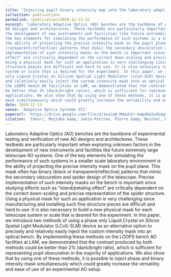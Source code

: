 ```yaml
---
title: "Injecting pupil binary intensity map into the laboratory adaptive optics bench using phase-only LCoS-SLM device"
collection: publications
permalink: /publication/2020-12-13-32
excerpt: 'Laboratory Adaptive Optics (AO) benches are the backbone of experimental testing and verification of new
AO designs and architectures. These testbeds are particularly important when exploring unknown factors in
the development of new instruments and facilities like future extremely large telescope AO systems. One of
the key elements for simulating the performance of such systems in a smaller scale laboratory environment is
the ability of projecting the precise intensity mask on the pupil plane. This mask often has binary (black or
transparent/reflective) patterns that mimic the secondary obscuration and spider design of the telescope. Precise
implementation of such intensity masks on the bench is important since studying effects such as “island/petaling
effect” are critically dependent on the correct down-scaling and precise representation of the spider structure.
Using a physical mask for such an application is very challenging since manufacturing and installing such fine
structure pieces are difficult and hard to use. It is also necessary to build a new physical mask for each telescope
system or scale that is desired for the experiment. In this paper, we introduce two methods of using a phase
only Liquid Crystal on Silicon Spatial Light Modulator (LCoS-SLM) device as an alternative option to precisely
and relatively easily inject the custom intensity mask into an optical bench. By implementing these methods on
the LOOPS bench AO facilities at LAM, we demonstrated that the contrast produced by both methods could
be better than 2% (dark/bright ratio), which is sufficient for representing pupil obscuration in the majority of
applications. We also show that by using one of these methods, it is possible to inject phase and binary intensity
mask simultaneously which could greatly increase the versatility and ease of use of an experimental AO setup.'
date: 2020-12-13
venue: 'Adaptive Optics Systems VII'
paperurl: 'https://drive.google.com/file/d/1euCaN_MmGzh2r-kmpdbV2uXk4gVO6A9u/view'
citation: 'Taheri, Mojtaba &amp; Janin-Potiron, Pierre &amp; Neichel, Benoit &amp; Andersen, David &amp; Veran, Jean-Pierre &amp; Sauvage, Jean &amp; Chambouleyron, Vincent &amp; EL HADI, Kacem &amp; Fusco, Thierry. (2020). Injecting pupil binary intensity map into the laboratory adaptive optics bench using phase-only LCoS-SLM device. 258. 10.1117/12.2563111. '
---
```

Laboratory Adaptive Optics (AO) benches are the backbone of experimental testing and verification of new
AO designs and architectures. These testbeds are particularly important when exploring unknown factors in
the development of new instruments and facilities like future extremely large telescope AO systems. One of
the key elements for simulating the performance of such systems in a smaller scale laboratory environment is
the ability of projecting the precise intensity mask on the pupil plane. This mask often has binary (black or
transparent/reflective) patterns that mimic the secondary obscuration and spider design of the telescope. Precise
implementation of such intensity masks on the bench is important since studying effects such as “island/petaling
effect” are critically dependent on the correct down-scaling and precise representation of the spider structure.
Using a physical mask for such an application is very challenging since manufacturing and installing such fine
structure pieces are difficult and hard to use. It is also necessary to build a new physical mask for each telescope
system or scale that is desired for the experiment. In this paper, we introduce two methods of using a phase
only Liquid Crystal on Silicon Spatial Light Modulator (LCoS-SLM) device as an alternative option to precisely
and relatively easily inject the custom intensity mask into an optical bench. By implementing these methods on
the LOOPS bench AO facilities at LAM, we demonstrated that the contrast produced by both methods could
be better than 2% (dark/bright ratio), which is sufficient for representing pupil obscuration in the majority of
applications. We also show that by using one of these methods, it is possible to inject phase and binary intensity
mask simultaneously which could greatly increase the versatility and ease of use of an experimental AO setup.
